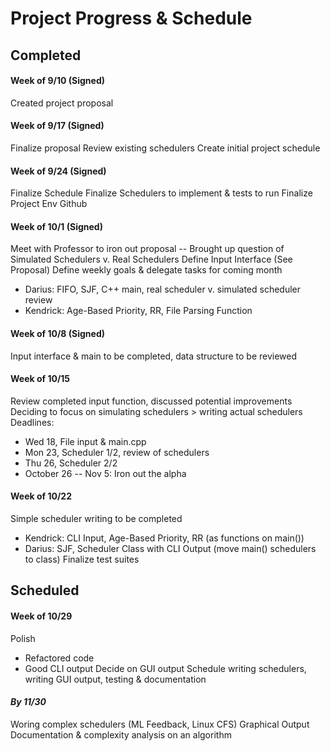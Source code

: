 # Project Progress & Schedule

## Completed
#### Week of 9/10 (Signed)
Created project proposal

#### Week of 9/17 (Signed)
Finalize proposal
Review existing schedulers
Create initial project schedule

#### Week of 9/24 (Signed)
Finalize Schedule
Finalize Schedulers to implement & tests to run
Finalize Project Env 
Github

#### Week of 10/1 (Signed)
Meet with Professor to iron out proposal -- Brought up question of Simulated Schedulers v. Real Schedulers
Define Input Interface (See Proposal)
Define weekly goals & delegate tasks for coming month
* Darius: FIFO, SJF, C++ main, real scheduler v. simulated scheduler review
* Kendrick: Age-Based Priority, RR, File Parsing Function

#### Week of 10/8 (Signed)
Input interface & main to be completed, data structure to be reviewed

#### Week of 10/15
Review completed input function, discussed potential improvements
Deciding to focus on simulating schedulers > writing actual schedulers
Deadlines: 
* Wed 18, File input & main.cpp
* Mon 23, Scheduler 1/2, review of schedulers
* Thu 26, Scheduler 2/2
* October 26 -- Nov 5: Iron out the alpha

#### Week of 10/22
Simple scheduler writing to be completed
* Kendrick: CLI Input, Age-Based Priority, RR (as functions on main())
* Darius: SJF, Scheduler Class with CLI Output (move main() schedulers to class)
Finalize test suites

## Scheduled
#### Week of 10/29
Polish
* Refactored code
* Good CLI output
Decide on GUI output
Schedule writing schedulers, writing GUI output, testing & documentation

#### _By 11/30_
Woring complex schedulers (ML Feedback, Linux CFS)
Graphical Output
Documentation & complexity analysis on an algorithm

